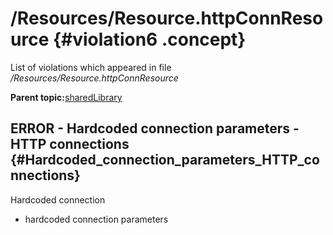 # /Resources/Resource.httpConnResource {#violation6 .concept}

List of violations which appeared in file */Resources/Resource.httpConnResource*

**Parent topic:**[sharedLibrary](../../../qa/projects/sharedLibrary.md)

## ERROR - Hardcoded connection parameters - HTTP connections {#Hardcoded_connection_parameters_HTTP_connections}

Hardcoded connection

-   hardcoded connection parameters

